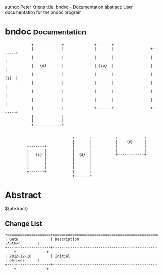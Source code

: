 author:         Peter Kriens
title:          bndoc - Documentation
abstract:		User documentation for the bndoc program

<h1>bndoc <small>Documentation</small></h1>


                +-------------+              +-------+
                |             |              |       |                 +-------+
                |             |              |       |                 |       |
                |   {d}       |              | {io}  |                 |       |
                |             |              |       |                 |  {s}  |
                |             |              |       |                 |       |
                |             |              |       |                 |       |
                |             |              |       |                 |       |
                |             |              +-------+                 +-------+
                |             |
                |             |
                +-------------+


                                   +-------+           +------------+
                                   |       |           |    {d}     |
              +-------+            |       |           |            |
              |       |            |       |           |            |
              |   {s} |            |  {d}  |           +------------+
              |       |            |       |
              |       |            |       |
              |       |            |       |
              +-------+            |       |
                                   +-------+



<div class='abstract'>
	<h1>Abstract</h1>
	<p>${abstract}</p>
</div>


<h2>Change List</h2>

    +====================+====================================================+==============+
    | Date               | Description                                        |Author        |
    +--------------------+----------------------------------------------------+--------------+
    | 2012-12-16         | Initial                                            | pkriens      |
    +--------------------+----------------------------------------------------+--------------+
 
